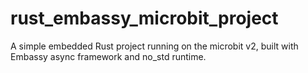 # rust_embassy_microbit_project
A simple embedded Rust project running on the microbit v2, built with Embassy async framework and no_std runtime.
